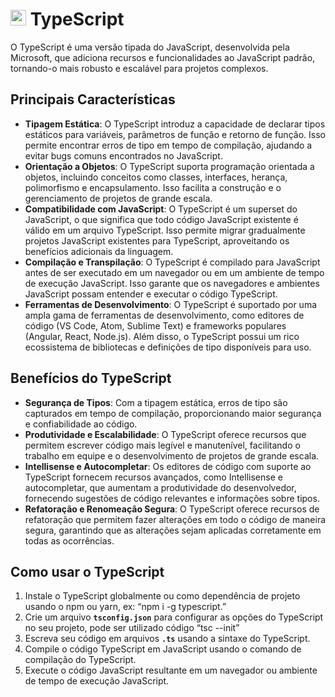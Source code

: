 # <img src="https://github.com/Teyzinho/TypeScript/assets/103509649/ae9b41e3-9e33-4249-b7a7-b0d40b38866d" width="25px"> TypeScript

O TypeScript é uma versão tipada do JavaScript, desenvolvida pela Microsoft, que adiciona recursos e funcionalidades ao JavaScript padrão, tornando-o mais robusto e escalável para projetos complexos.

## **Principais Características**

- **Tipagem Estática**: O TypeScript introduz a capacidade de declarar tipos estáticos para variáveis, parâmetros de função e retorno de função. Isso permite encontrar erros de tipo em tempo de compilação, ajudando a evitar bugs comuns encontrados no JavaScript.
- **Orientação a Objetos**: O TypeScript suporta programação orientada a objetos, incluindo conceitos como classes, interfaces, herança, polimorfismo e encapsulamento. Isso facilita a construção e o gerenciamento de projetos de grande escala.
- **Compatibilidade com JavaScript**: O TypeScript é um superset do JavaScript, o que significa que todo código JavaScript existente é válido em um arquivo TypeScript. Isso permite migrar gradualmente projetos JavaScript existentes para TypeScript, aproveitando os benefícios adicionais da linguagem.
- **Compilação e Transpilação**: O TypeScript é compilado para JavaScript antes de ser executado em um navegador ou em um ambiente de tempo de execução JavaScript. Isso garante que os navegadores e ambientes JavaScript possam entender e executar o código TypeScript.
- **Ferramentas de Desenvolvimento**: O TypeScript é suportado por uma ampla gama de ferramentas de desenvolvimento, como editores de código (VS Code, Atom, Sublime Text) e frameworks populares (Angular, React, Node.js). Além disso, o TypeScript possui um rico ecossistema de bibliotecas e definições de tipo disponíveis para uso.

## **Benefícios do TypeScript**

- **Segurança de Tipos**: Com a tipagem estática, erros de tipo são capturados em tempo de compilação, proporcionando maior segurança e confiabilidade ao código.
- **Produtividade e Escalabilidade**: O TypeScript oferece recursos que permitem escrever código mais legível e manutenível, facilitando o trabalho em equipe e o desenvolvimento de projetos de grande escala.
- **Intellisense e Autocompletar**: Os editores de código com suporte ao TypeScript fornecem recursos avançados, como Intellisense e autocompletar, que aumentam a produtividade do desenvolvedor, fornecendo sugestões de código relevantes e informações sobre tipos.
- **Refatoração e Renomeação Segura**: O TypeScript oferece recursos de refatoração que permitem fazer alterações em todo o código de maneira segura, garantindo que as alterações sejam aplicadas corretamente em todas as ocorrências.

## **Como usar o TypeScript**

1. Instale o TypeScript globalmente ou como dependência de projeto usando o npm ou yarn, ex: “npm i -g typescript.”
2. Crie um arquivo **`tsconfig.json`** para configurar as opções do TypeScript no seu projeto, pode ser utilizado código “tsc --init”
3. Escreva seu código em arquivos **`.ts`** usando a sintaxe do TypeScript.
4. Compile o código TypeScript em JavaScript usando o comando de compilação do TypeScript.
5. Execute o código JavaScript resultante em um navegador ou ambiente de tempo de execução JavaScript.
